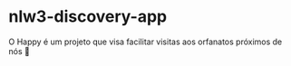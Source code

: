 # nlw3-discovery-app
O Happy é um projeto que visa facilitar visitas aos orfanatos próximos de nós 💜
